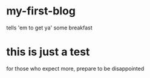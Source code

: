 # my-first-blog
tells 'em to get ya' some breakfast

# this is just a test
for those who expect more, prepare to be disappointed
